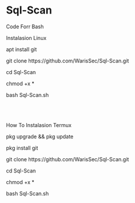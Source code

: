 # Sql-Scan
Code Forr Bash 
<p>
Instalasion Linux 
<p>
apt install git 
  <p>
git clone https://github.com/WarisSec/Sql-Scan.git 
<p>
 cd Sql-Scan 
<p>
chmod +x * 
<p>
  bash Sql-Scan.sh 

<br>
  <br>
  <br>
  <br>
  
  How To Instalasion Termux 
  <p>
  pkg upgrade && pkg update
  <p>
  pkg install git
  <p>
  git clone https://github.com/WarisSec/Sql-Scan.git
  <p>
  cd Sql-Scan
  <p>
  chmod +x *
  <p>
  bash Sql-Scan.sh 
